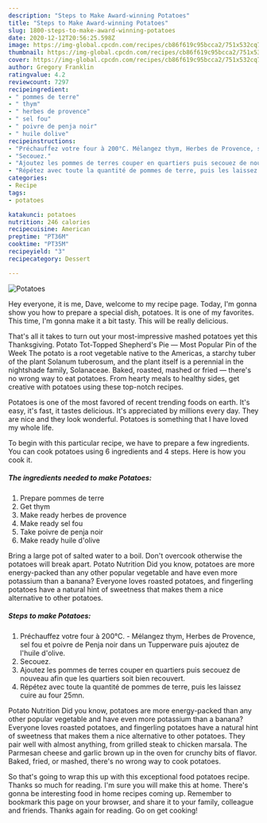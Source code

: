 ```yaml
---
description: "Steps to Make Award-winning Potatoes"
title: "Steps to Make Award-winning Potatoes"
slug: 1800-steps-to-make-award-winning-potatoes
date: 2020-12-12T20:56:25.598Z
image: https://img-global.cpcdn.com/recipes/cb86f619c95bcca2/751x532cq70/potatoes-photo-principale-de-la-recette.jpg
thumbnail: https://img-global.cpcdn.com/recipes/cb86f619c95bcca2/751x532cq70/potatoes-photo-principale-de-la-recette.jpg
cover: https://img-global.cpcdn.com/recipes/cb86f619c95bcca2/751x532cq70/potatoes-photo-principale-de-la-recette.jpg
author: Gregory Franklin
ratingvalue: 4.2
reviewcount: 7297
recipeingredient:
- " pommes de terre"
- " thym"
- " herbes de provence"
- " sel fou"
- " poivre de penja noir"
- " huile dolive"
recipeinstructions:
- "Préchauffez votre four à 200°C. Mélangez thym, Herbes de Provence, sel fou et poivre de Penja noir dans un Tupperware puis ajoutez de l&#39;huile d&#39;olive."
- "Secouez."
- "Ajoutez les pommes de terres couper en quartiers puis secouez de nouveau afin que les quartiers soit bien recouvert."
- "Répétez avec toute la quantité de pommes de terre, puis les laissez cuire au four 25mn."
categories:
- Recipe
tags:
- potatoes

katakunci: potatoes 
nutrition: 246 calories
recipecuisine: American
preptime: "PT36M"
cooktime: "PT35M"
recipeyield: "3"
recipecategory: Dessert

---
```



![Potatoes](https://img-global.cpcdn.com/recipes/cb86f619c95bcca2/751x532cq70/potatoes-photo-principale-de-la-recette.jpg)

Hey everyone, it is me, Dave, welcome to my recipe page. Today, I'm gonna show you how to prepare a special dish, potatoes. It is one of my favorites. This time, I'm gonna make it a bit tasty. This will be really delicious.

That&#39;s all it takes to turn out your most-impressive mashed potatoes yet this Thanksgiving. Potato Tot-Topped Shepherd&#39;s Pie — Most Popular Pin of the Week The potato is a root vegetable native to the Americas, a starchy tuber of the plant Solanum tuberosum, and the plant itself is a perennial in the nightshade family, Solanaceae. Baked, roasted, mashed or fried — there&#39;s no wrong way to eat potatoes. From hearty meals to healthy sides, get creative with potatoes using these top-notch recipes.

Potatoes is one of the most favored of recent trending foods on earth. It's easy, it's fast, it tastes delicious. It's appreciated by millions every day. They are nice and they look wonderful. Potatoes is something that I have loved my whole life.


To begin with this particular recipe, we have to prepare a few ingredients. You can cook potatoes using 6 ingredients and 4 steps. Here is how you cook it.

<!--inarticleads1-->

##### The ingredients needed to make Potatoes:

1. Prepare  pommes de terre
1. Get  thym
1. Make ready  herbes de provence
1. Make ready  sel fou
1. Take  poivre de penja noir
1. Make ready  huile d&#39;olive


Bring a large pot of salted water to a boil. Don&#39;t overcook otherwise the potatoes will break apart. Potato Nutrition Did you know, potatoes are more energy-packed than any other popular vegetable and have even more potassium than a banana? Everyone loves roasted potatoes, and fingerling potatoes have a natural hint of sweetness that makes them a nice alternative to other potatoes. 

<!--inarticleads2-->

##### Steps to make Potatoes:

1. Préchauffez votre four à 200°C. - Mélangez thym, Herbes de Provence, sel fou et poivre de Penja noir dans un Tupperware puis ajoutez de l&#39;huile d&#39;olive.
1. Secouez.
1. Ajoutez les pommes de terres couper en quartiers puis secouez de nouveau afin que les quartiers soit bien recouvert.
1. Répétez avec toute la quantité de pommes de terre, puis les laissez cuire au four 25mn.


Potato Nutrition Did you know, potatoes are more energy-packed than any other popular vegetable and have even more potassium than a banana? Everyone loves roasted potatoes, and fingerling potatoes have a natural hint of sweetness that makes them a nice alternative to other potatoes. They pair well with almost anything, from grilled steak to chicken marsala. The Parmesan cheese and garlic brown up in the oven for crunchy bits of flavor. Baked, fried, or mashed, there&#39;s no wrong way to cook potatoes. 

So that's going to wrap this up with this exceptional food potatoes recipe. Thanks so much for reading. I'm sure you will make this at home. There's gonna be interesting food in home recipes coming up. Remember to bookmark this page on your browser, and share it to your family, colleague and friends. Thanks again for reading. Go on get cooking!

